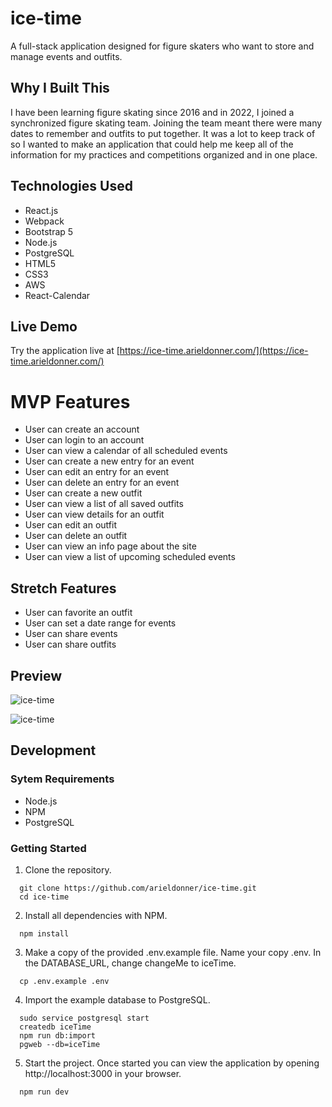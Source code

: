 # ice-time

A full-stack application designed for figure skaters who want to store and manage events and outfits.

## Why I Built This

I have been learning figure skating since 2016 and in 2022, I joined a synchronized figure skating team. Joining the team meant there were many dates to remember and outfits to put together. It was a lot to keep track of so I wanted to make an application that could help me keep all of the information for my practices and competitions organized and in one place.

## Technologies Used

- React.js
- Webpack
- Bootstrap 5
- Node.js
- PostgreSQL
- HTML5
- CSS3
- AWS
- React-Calendar

## Live Demo

Try the application live at [https://ice-time.arieldonner.com/](https://ice-time.arieldonner.com/)

# MVP Features

- User can create an account
- User can login to an account
- User can view a calendar of all scheduled events
- User can create a new entry for an event
- User can edit an entry for an event
- User can delete an entry for an event
- User can create a new outfit
- User can view a list of all saved outfits
- User can view details for an outfit
- User can edit an outfit
- User can delete an outfit
- User can view an info page about the site
- User can view a list of upcoming scheduled events

## Stretch Features

- User can favorite an outfit
- User can set a date range for events
- User can share events
- User can share outfits

## Preview
![ice-time](ice-time-preview-1.gif)

![ice-time](ice-time-preview-2.gif)

## Development

### Sytem Requirements

- Node.js
- NPM
- PostgreSQL

### Getting Started

1. Clone the repository.

  ```shell
    git clone https://github.com/arieldonner/ice-time.git
    cd ice-time
  ```

2. Install all dependencies with NPM.

  ```shell
    npm install
  ```

3. Make a copy of the provided .env.example file. Name your copy .env. In the DATABASE_URL, change changeMe to iceTime.

  ```shell
    cp .env.example .env
  ```

4. Import the example database to PostgreSQL.

  ```shell
    sudo service postgresql start
    createdb iceTime
    npm run db:import
    pgweb --db=iceTime
  ```

5. Start the project. Once started you can view the application by opening http://localhost:3000 in your browser.

  ```shell
    npm run dev
  ```
